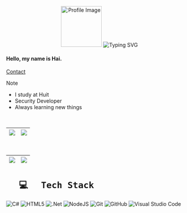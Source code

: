 <div align="center">
  <img src="https://img.upanh.tv/2024/04/11/68747470733a2f2f692e6962622e636f2f7331504c564e5a2f7070332e706e67.png" height="110px" alt="Profile Image" /> <img src="https://readme-typing-svg.herokuapp.com?font=Fira+Code&weight=500&size=40&pause=1000&color=00FF00&center=true&vCenter=true&random=false&width=400&height=100&lines=Hoang" alt="Typing SVG" />
</div>

#### Hello, my name is Hai.

[Contact](mailto:hoanghai07077@gmail.com)
<br>

> [!NOTE]
> * I study at Huit
> * Security Developer
> * Always learning new things

<br>

| ![](https://github-readme-stats.vercel.app/api?username=tophvn&show_icons=true&theme=merko&hide_border=false&include_all_commits=true&count_private=true) | ![](https://github-readme-streak-stats.herokuapp.com/?user=tophvn&theme=merko&hide_border=false)<br/> |
| ----- | ----- |

<br>

| ![](https://github-readme-stats.vercel.app/api/top-langs/?username=tophvn&theme=merko&hide_border=false&include_all_commits=true&count_private=true&layout=compact) | ![](https://github-profile-trophy.vercel.app/?username=tophvn&theme=merko&no-frame=false&no-bg=false&margin-w=4&row=1) |
| ----- | ----- |

# <code>⠀⠀💻⠀⠀Tech Stack⠀⠀</code>
![C#](https://img.shields.io/badge/c%23-%23239120.svg?style=for-the-badge&logo=csharp&logoColor=white) ![HTML5](https://img.shields.io/badge/html5-%23E34F26.svg?style=for-the-badge&logo=html5&logoColor=white) ![.Net](https://img.shields.io/badge/.NET-5C2D91?style=for-the-badge&logo=.net&logoColor=white) ![NodeJS](https://img.shields.io/badge/node.js-6DA55F?style=for-the-badge&logo=node.js&logoColor=white) ![Git](https://img.shields.io/badge/git-%23F05033.svg?style=for-the-badge&logo=git&logoColor=white) ![GitHub](https://img.shields.io/badge/github-%23121011.svg?style=for-the-badge&logo=github&logoColor=white) ![Visual Studio Code](https://img.shields.io/badge/Visual%20Studio%20Code-0078d7.svg?style=for-the-badge&logo=visual-studio-code&logoColor=white)
